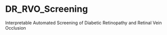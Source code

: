 # DR_RVO_Screening
Interpretable Automated Screening of Diabetic Retinopathy and Retinal Vein Occlusion
